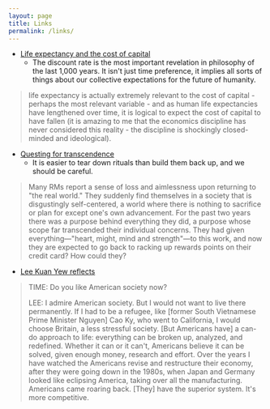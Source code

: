 ```yaml
---
layout: page
title: Links
permalink: /links/
---
```




* [Life expectancy and the cost of capital](http://getpocket.com/redirect?&url=https%3A%2F%2Flt3000.blogspot.com%2F2018%2F02%2Flife-expectancy-and-cost-of-capital.html&h=f838e3d8ec0765938b4f947b1ca5e812a719f992cf8e54151cf2e2a35cbcf6af)
  * The discount rate is the most important revelation in philosophy of the last 1,000 years. It isn't just time preference, it implies all sorts of things about our collective expectations for the future of humanity.
  
> life expectancy is actually extremely relevant to the cost of capital - perhaps the most relevant variable - and as human life expectancies have lengthened over time, it is logical to expect the cost of capital to have fallen (it is amazing to me that the economics discipline has never considered this reality - the discipline is shockingly closed-minded and ideological).


* [Questing for transcendence](https://scholars-stage.blogspot.com/2019/04/on-quests-for-transcendence.html)
  * It is easier to tear down rituals than build them back up, and we should be careful.

> Many RMs report a sense of loss and aimlessness upon returning to "the real world." They suddenly find themselves in a society that is disgustingly self-centered, a world where there is nothing to sacrifice or plan for except one's own advancement. For the past two years there was a purpose behind everything they did, a purpose whose scope far transcended their individual concerns. They had given everything—"heart, might, mind and strength"—to this work, and now they are expected to go back to racking up rewards points on their credit card? How could they?


* [Lee Kuan Yew reflects](http://content.time.com/time/subscriber/printout/0,8816,1137705,00.html)

> TIME: Do you like American society now?
>
> LEE: I admire American society. But I would not want to live there permanently. If I had to be a refugee, like [former South Vietnamese Prime Minister Nguyen] Cao Ky, who went to California, I would choose Britain, a less stressful society. [But Americans have] a can-do approach to life: everything can be broken up, analyzed, and redefined. Whether it can or it can't, Americans believe it can be solved, given enough money, research and effort. Over the years I have watched the Americans revise and restructure their economy, after they were going down in the 1980s, when Japan and Germany looked like eclipsing America, taking over all the manufacturing. Americans came roaring back. [They] have the superior system. It's more competitive.

